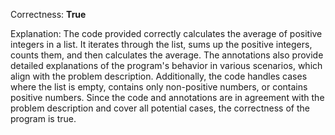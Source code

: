 Correctness: **True**

Explanation: 
The code provided correctly calculates the average of positive integers in a list. It iterates through the list, sums up the positive integers, counts them, and then calculates the average. The annotations also provide detailed explanations of the program's behavior in various scenarios, which align with the problem description. Additionally, the code handles cases where the list is empty, contains only non-positive numbers, or contains positive numbers. Since the code and annotations are in agreement with the problem description and cover all potential cases, the correctness of the program is true.